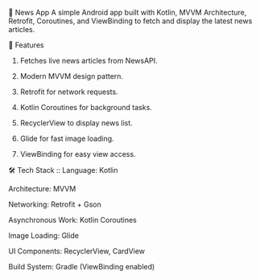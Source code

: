 📰 News App
A simple Android app built with Kotlin, MVVM Architecture, Retrofit, Coroutines, and ViewBinding to fetch and display the latest news articles.

📱 Features
   1. Fetches live news articles from NewsAPI.

   2. Modern MVVM design pattern.

   3. Retrofit for network requests.

   4. Kotlin Coroutines for background tasks.

   5. RecyclerView to display news list.

   6. Glide for fast image loading.

   7. ViewBinding for easy view access.

🛠 Tech Stack :: 
   Language: Kotlin

   Architecture: MVVM

   Networking: Retrofit + Gson

   Asynchronous Work: Kotlin Coroutines

   Image Loading: Glide

   UI Components: RecyclerView, CardView

   Build System: Gradle (ViewBinding enabled)
